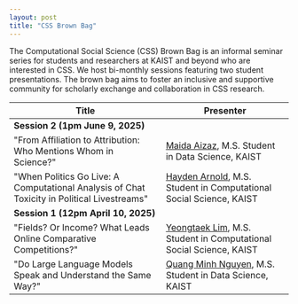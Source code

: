```yaml
---
layout: post
title: "CSS Brown Bag"
---
```


The Computational Social Science (CSS) Brown Bag is an informal seminar series for students and researchers at KAIST and beyond who are interested in CSS. We host bi-monthly sessions featuring two student presentations. The brown bag aims to foster an inclusive and supportive community for scholarly exchange and collaboration in CSS research.


<!-- ##  Session 2 (1pm June 9, 2025) -->

| Title    | Presenter |
| -------- | ------- |
|**Session 2 (1pm June 9, 2025)** |
| "From Affiliation to Attribution: Who Mentions Whom in Science?"  | [Maida Aizaz](https://www.linkedin.com/in/maida-aizaz-a146b61ba/?originalSubdomain=sa), M.S. Student in Data Science, KAIST |
| "When Politics Go Live: A Computational Analysis of Chat Toxicity in Political Livestreams" | [Hayden Arnold](https://www.linkedin.com/in/hayden-arnold/), M.S. Student in Computational Social Science, KAIST|
| **Session 1 (12pm April 10, 2025)**|
| "Fields? Or Income? What Leads Online Comparative Competitions?"  | [Yeongtaek Lim](https://ghss.kaist.ac.kr/pages/sub/sub02_03),  M.S. Student in Computational Social Science, KAIST |
| "Do Large Language Models Speak and Understand the Same Way?" | [Quang Minh Nguyen](https://ngqm.github.io), M.S. Student in Data Science, KAIST|

<!--

- "From Affiliation to Attribution: Who Mentions Whom in Science?" [Maida Aizaz](https://www.linkedin.com/in/maida-aizaz-a146b61ba/?originalSubdomain=sa) | M.S. Student in Data Science, KAIST
- "When Politics Go Live: A Computational Analysis of Chat Toxicity in Political Livestreams" [Hayden Arnold](https://www.linkedin.com/in/hayden-arnold/) | M.S. Student in Computational Social Science, KAIST -->
  
<!-- ## Session 1 (12pm April 10, 2025) -->

<!--
- "Fields? Or Income? What Leads Online Comparative Competitions?" [Yeongtaek Lim](https://ghss.kaist.ac.kr/pages/sub/sub02_03) | M.S. Student in Computational Social Science, KAIST
- "Do Large Language Models Speak and Understand the Same Way?" [Quang Minh Nguyen](https://ngqm.github.io) | M.S. Student in Data Science, KAIST -->
